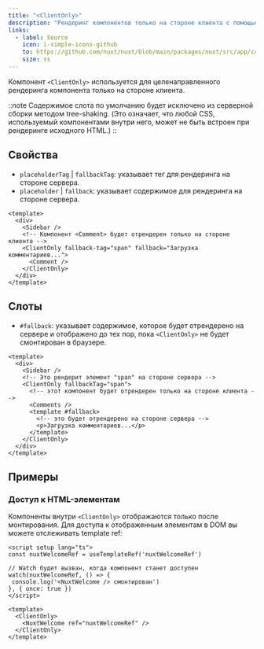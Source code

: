 ```yaml
---
title: "<ClientOnly>"
description: "Рендеринг компонентов только на стороне клиента с помощью компонента <ClientOnly>."
links:
  - label: Source
    icon: i-simple-icons-github
    to: https://github.com/nuxt/nuxt/blob/main/packages/nuxt/src/app/components/client-only.ts
    size: xs
---
```


Компонент `<ClientOnly>` используется для целенаправленного рендеринга компонента только на стороне клиента.

::note
Содержимое слота по умолчанию будет исключено из серверной сборки методом tree-shaking. (Это означает, что любой CSS, используемый компонентами внутри него, может не быть встроен при рендеринге исходного HTML.)
::

## Свойства

- `placeholderTag` | `fallbackTag`: указывает тег для рендеринга на стороне сервера.
- `placeholder` | `fallback`: указывает содержимое для рендеринга на стороне сервера.

```vue
<template>
  <div>
    <Sidebar />
    <!-- Компонент <Comment> будет отрендерен только на стороне клиента -->
    <ClientOnly fallback-tag="span" fallback="Загрузка комментариев...">
      <Comment />
    </ClientOnly>
  </div>
</template>
```

## Слоты

- `#fallback`: указывает содержимое, которое будет отрендерено на сервере и отображено до тех пор, пока `<ClientOnly>` не будет смонтирован в браузере.

```vue [pages/example.vue]
<template>
  <div>
    <Sidebar />
    <!-- Это рендерит элемент "span" на стороне сервера -->
    <ClientOnly fallbackTag="span">
      <!-- этот компонент будет отрендерен только на стороне клиента -->
      <Comments />
      <template #fallback>
        <!-- это будет отрендерено на стороне сервера -->
        <p>Загрузка комментариев...</p>
      </template>
    </ClientOnly>
  </div>
</template>
```

## Примеры

### Доступ к HTML-элементам

Компоненты внутри `<ClientOnly>` отображаются только после монтирования. Для доступа к отображенным элементам в DOM вы можете отслеживать template ref:

```vue [pages/example.vue]
<script setup lang="ts">
const nuxtWelcomeRef = useTemplateRef('nuxtWelcomeRef')

// Watch будет вызван, когда компонент станет доступен
watch(nuxtWelcomeRef, () => {
 console.log('<NuxtWelcome /> смонтирован')
}, { once: true })
</script>

<template>
  <ClientOnly>
    <NuxtWelcome ref="nuxtWelcomeRef" />
  </ClientOnly>
</template>
```